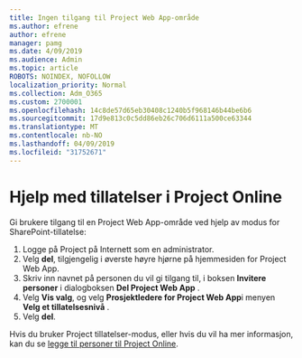 ```yaml
---
title: Ingen tilgang til Project Web App-område
ms.author: efrene
author: efrene
manager: pamg
ms.date: 4/09/2019
ms.audience: Admin
ms.topic: article
ROBOTS: NOINDEX, NOFOLLOW
localization_priority: Normal
ms.collection: Adm_O365
ms.custom: 2700001
ms.openlocfilehash: 14c8de57d65eb30408c1240b5f968146b44be6b6
ms.sourcegitcommit: 17d9e813c0c5dd86eb26c706d6111a500ce63344
ms.translationtype: MT
ms.contentlocale: nb-NO
ms.lasthandoff: 04/09/2019
ms.locfileid: "31752671"
---
```

# <a name="help-with-permissions-in-project-online"></a>Hjelp med tillatelser i Project Online

Gi brukere tilgang til en Project Web App-område ved hjelp av modus for SharePoint-tillatelse:

1. Logge på Project på Internett som en administrator.
2. Velg **del**, tilgjengelig i øverste høyre hjørne på hjemmesiden for Project Web App.
3. Skriv inn navnet på personen du vil gi tilgang til, i boksen **Invitere personer** i dialogboksen **Del Project Web App** .
4. Velg **Vis valg**, og velg **Prosjektledere for Project Web App**i menyen **Velg et tillatelsesnivå** .
5. Velg **del**.

Hvis du bruker Project tillatelser-modus, eller hvis du vil ha mer informasjon, kan du se [legge til personer til Project Online](https://docs.microsoft.com/projectonline/step-2-add-people-to-project-online).


  

